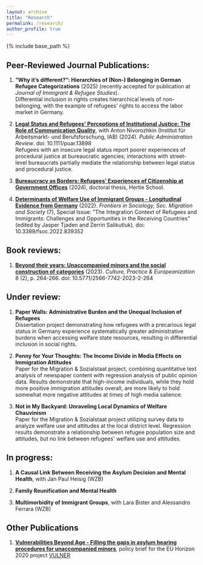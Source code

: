 ```yaml
---
layout: archive
title: "Research"
permalink: /research/
author_profile: true
---
```


{% include base_path %}

## Peer-Reviewed Journal Publications:

1. **“Why it’s different?”: Hierarchies of (Non-) Belonging in German Refugee Categorizations** (2025) (recently accepted for publication at *Journal of Immigrant & Refugee Studies*).<br>
Differential inclusion in rights creates hierarchical levels of non-belonging, with the example of refugees' rights to access the labor market in Germany. 

2.  **[Legal Status and Refugees' Perceptions of Institutional Justice: The Role of Communication Quality](https://onlinelibrary.wiley.com/doi/abs/10.1111/puar.13898)**, with Anton Nivorozhkin (Institut für Arbeitsmarkt- und Berufsforschung, IAB) (2024). *Public Administration Review*. doi: 10.1111/puar.13898<br>
Refugees with an insecure legal status report poorer experiences of procedural justice at bureaucratic agencies; interactions with street-level bureaucrats partially mediate the relationship between legal status and procedural justice.

3. **[Bureaucracy as Borders: Refugees’ Experiences of Citizenship at Government Offices](https://opus4.kobv.de/opus4-hsog/frontdoor/index/index/docId/5610)** (2024), doctoral thesis, Hertie School. <br>

4. **[Determinants of Welfare Use of Immigrant Groups - Longitudinal Evidence from Germany](https://www.frontiersin.org/articles/10.3389/fsoc.2022.839352/full)** (2022). *Frontiers in Sociology, Sec. Migration and Society* (7), Special Issue: ”The Integration Context of Refugees and Immigrants: Challenges
and Opportunities in the Receiving Countries” (edited by Jasper Tjaden and Zerrin Salikutluk). doi: 10.3389/fsoc.2022.839352 <br>

## Book reviews: 

1. **[Beyond their years: Unaccompanied minors and the social construction of categories](https://scholar.google.com/citations?view_op=view_citation&hl=en&user=VBPtJPMAAAAJ&citation_for_view=VBPtJPMAAAAJ:d1gkVwhDpl0C)** (2023). *Culture, Practice & Europeanization* 8 (2), p. 264-266. doi: 10.5771/2566-7742-2023-2-264 <br>

## Under review:
1. **Paper Walls: Administrative Burden and the Unequal Inclusion of Refugees**<br>
Dissertation project demonstrating how refugees with a precarious legal status in Germany experience systematically greater administrative burdens when accessing welfare state resources, resulting in differential inclusion in social rights. 

2. **Penny for Your Thoughts: The Income Divide in Media Effects on Immigration Attitudes**<br>
Paper for the Migration & Sozialstaat project, combining quantitative text analysis of newspaper content with regression analysis of public opinion data. Results demonstrate that high-income individuals, while they hold more positive immigration attitudes overall, are more likely to hold somewhat more negative attitudes at times of high media salience. 

3. **Not in My Backyard: Unraveling Local Dynamics of Welfare Chauvinism** <br>
Paper for the Migration & Sozialstaat project utilizing survey data to analyze welfare use and attitudes at the local district level. Regression results demonstrate a relationship between refugee population size and attitudes, but no link between refugees' welfare use and attitudes.

## In progress: 

1. **A Causal Link Between Receiving the Asylum Decision and Mental Health**, with Jan Paul Heisig (WZB)
   
2. **Family Reunification and Mental Health**
   
3. **Multimorbidity of Immigrant Groups**, with Lara Bister and Alessandro Ferrara (WZB)

## Other Publications 

1. **[Vulnerabilities Beyond Age - Filling the gaps in asylum hearing procedures for unaccompanied minors](https://population-europe.eu/files/documents/pb28_vulner_web_1.pdf)**, policy brief for the EU Horizon 2020 project [VULNER](https://www.vulner.eu/)
